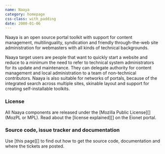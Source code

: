```yaml
---
name: Naaya
category: homepage
css-class: with_padding
date: 2000-01-06
---
```



Naaya is an open source portal toolkit with support for content
management, multilinguality, syndication and friendly through-the-web
site administration for webmasters with all kinds of technical
backgrounds.

Naaya target users are people that want to quickly start a website and
reduce to a minimum the need to refer to technical system administrators
for its update and maintenance. They can delegate authority for content
management and local administration to a team of non-technical
contributors. Naaya is also suitable for networks of portals, because of
the integrated search across multiple sites, skinable layout and support
for creating self-installable toolkits.


### License ###

All Naaya components are released under the [Mozilla Public License][]
(MozPL or MPL). Read about the [license explained][] on the Eionet
portal.


### Source code, issue tracker and documentation ###

Use [this page][] to find out how to get the source code, documentation
and where the tickets are posted.

[mozilla_public_license]: #
[license_explained]: #
[this_page]: #
